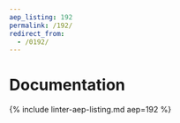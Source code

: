 ```yaml
---
aep_listing: 192
permalink: /192/
redirect_from:
  - /0192/
---
```


# Documentation

{% include linter-aep-listing.md aep=192 %}
